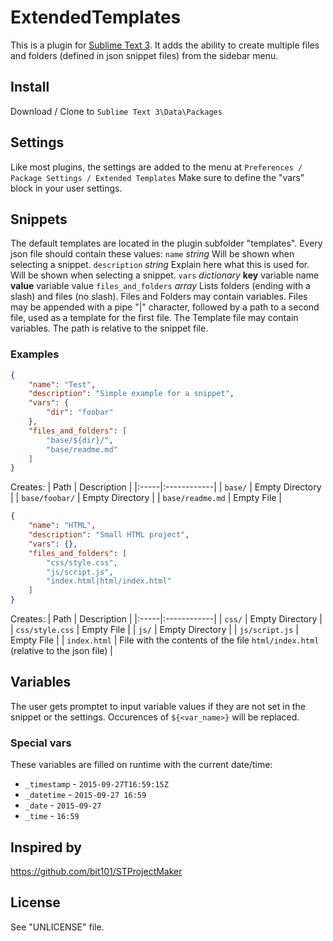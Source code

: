 
# ExtendedTemplates
This is a plugin for [Sublime Text 3](http://www.sublimetext.com/).
It adds the ability to create multiple files and folders (defined in json snippet files) from the sidebar menu.

## Install
Download / Clone to `Sublime Text 3\Data\Packages`

## Settings
Like most plugins, the settings are added to the menu at `Preferences / Package Settings / Extended Templates`
Make sure to define the "vars" block in your user settings.

## Snippets
The default templates are located in the plugin subfolder "templates".
Every json file should contain these values:
`name` *string* Will be shown when selecting a snippet.
`description` *string* Explain here what this is used for. Will be shown when selecting a snippet.
`vars` *dictionary* **key** variable name **value** variable value
`files_and_folders` *array* Lists folders (ending with a slash) and files (no slash).
Files and Folders may contain variables.
Files may be appended with a pipe "|" character, followed by a path to a second file, used as a
template for the first file. The Template file may contain variables. The path is relative to
the snippet file.

### Examples
``` json
{
	"name": "Test",
	"description": "Simple example for a snippet",
	"vars": {
		"dir": "foobar"
	},
	"files_and_folders": [
		"base/${dir}/",
		"base/readme.md"
	]
}
```
Creates:
| Path | Description |
|:-----|:------------|
| `base/` | Empty Directory |
| `base/foobar/` | Empty Directory |
| `base/readme.md` | Empty File |


``` json
{
	"name": "HTML",
	"description": "Small HTML project",
	"vars": {},
	"files_and_folders": [
		"css/style.css",
		"js/script.js",
		"index.html|html/index.html"
	]
}
```
Creates:
| Path | Description |
|:-----|:------------|
| `css/` | Empty Directory |
| `css/style.css` | Empty File |
| `js/` | Empty Directory |
| `js/script.js` | Empty File |
| `index.html` | File with the contents of the file `html/index.html` (relative to the json file) |


## Variables
The user gets promptet to input variable values if they are not set in the snippet or the settings.
Occurences of `${<var_name>}` will be replaced.

### Special vars
These variables are filled on runtime with the current date/time:
  * `_timestamp` - `2015-09-27T16:59:15Z`
  * `_datetime` - `2015-09-27 16:59`
  * `_date` - `2015-09-27`
  * `_time` - `16:59`

## Inspired by
https://github.com/bit101/STProjectMaker

## License
See "UNLICENSE" file.
